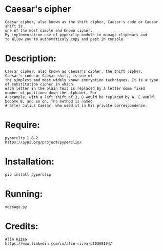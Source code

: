 
# **Caesar's cipher**
    Caesar cipher, also known as the shift cipher, Caesar's code or Caesar shift is
    one of the most simple and known cipher. 
    My implementation use of pyperclip module to manage clipboars and 
    to allow you to authomaticaly copy and past in console

# **Description:**
    Caesar cipher, also known as Caesar's cipher, the shift cipher, Caesar's code or Caesar shift, is one of     
    the simplest and most widely known encryption techniques. It is a type of substitution cipher in which       
    each letter in the plain text is replaced by a letter some fixed number of positions down the alphabet. For  
    # example, with a left shift of 3, D would be replaced by A, E would become B, and so on. The method is named  
    # after Julius Caesar, who used it in his private correspondence.

# **Require:**
    pyperclip 1.8.2
    https://pypi.org/project/pyperclip/

# **Installation:**
    pip install pyperclip

# **Running:**
    message.py

# **Credits:**
    Alin Rizea
    https://www.linkedin.com/in/alin-rizea-b10368104/


